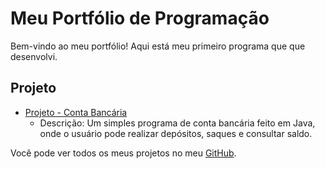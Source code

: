# Meu Portfólio de Programação

Bem-vindo ao meu portfólio! Aqui está meu primeiro programa que que desenvolvi.

## Projeto

- [Projeto - Conta Bancária](https://github.com/seu-usuario/ContaBancaria)
  - Descrição: Um simples programa de conta bancária feito em Java, onde o usuário pode realizar depósitos, saques e consultar saldo.


Você pode ver todos os meus projetos no meu [GitHub](https://github.com/CyborgT-800).
